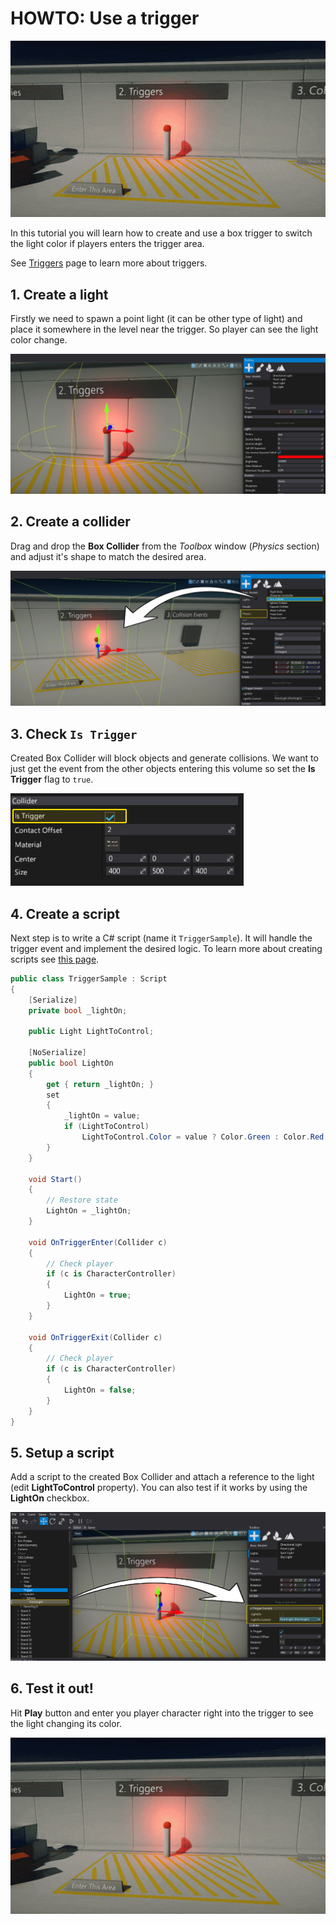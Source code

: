 # HOWTO: Use a trigger

![Triggers](../media/triggers.gif)

In this tutorial you will learn how to create and use a box trigger to switch the light color if players enters the trigger area.

See [Triggers](../triggers.md) page to learn more about triggers.

## 1. Create a light

Firstly we need to spawn a point light (it can be other type of light) and place it somewhere in the level near the trigger. So player can see the light color change.

![Spawn a Light](media/spawnlight-trigger-2.jpg)

## 2. Create a collider

Drag and drop the **Box Collider** from the *Toolbox* window (*Physics* section) and adjust it's shape to match the desired area.

![Create a Collider](media/create-trigger-step-1.jpg)

## 3. Check `Is Trigger`

Created Box Collider will block objects and generate collisions. We want to just get the event from the other objects entering this volume so set the **Is Trigger** flag to `true`.

![Is Trigger](../media/set-trigger.jpg)

## 4. Create a script

Next step is to write a C# script (name it `TriggerSample`). It will handle the trigger event and implement the desired logic. To learn more about creating scripts see [this page](../../scripting/new-script.md).

```cs
public class TriggerSample : Script
{
    [Serialize]
	private bool _lightOn;

	public Light LightToControl;

	[NoSerialize]
	public bool LightOn
	{
	    get { return _lightOn; }
	    set
	    {
	        _lightOn = value;
		    if (LightToControl)
			    LightToControl.Color = value ? Color.Green : Color.Red;
	    }
	}

	void Start()
	{
        // Restore state
	    LightOn = _lightOn;
	}

	void OnTriggerEnter(Collider c)
	{
        // Check player
	    if (c is CharacterController)
	    {
	        LightOn = true;
	    }
	}

	void OnTriggerExit(Collider c)
	{
	    // Check player
	    if (c is CharacterController)
	    {
	        LightOn = false;
	    }
	}
}
```

## 5. Setup a script

Add a script to the created Box Collider and attach a reference to the light (edit **LightToControl** property).
You can also test if it works by using the **LightOn** checkbox.

![Setup a Script](media/setup-scripttrigger-3.jpg)

## 6. Test it out!

Hit **Play** button and enter you player character right into the trigger to see the light changing its color.

![Triggers](../media/triggers.gif)


